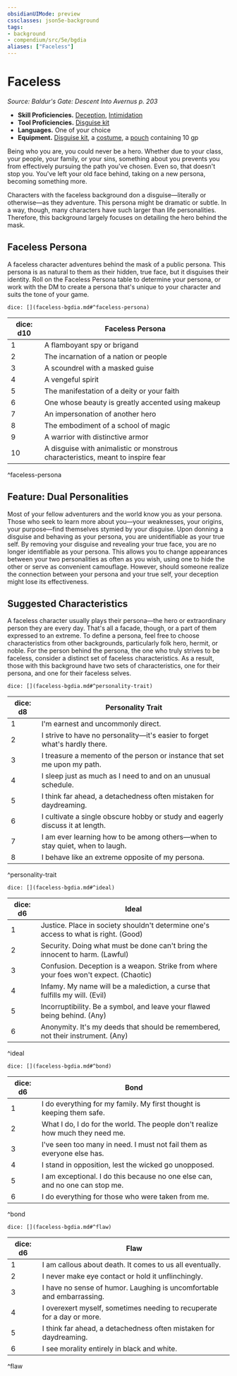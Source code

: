 ```yaml
---
obsidianUIMode: preview
cssclasses: json5e-background
tags:
- background
- compendium/src/5e/bgdia
aliases: ["Faceless"]
---
```

# Faceless
*Source: Baldur's Gate: Descent Into Avernus p. 203*  

- **Skill Proficiencies.** [Deception](2-Mechanics/CLI/rules/skills.md#Deception), [Intimidation](2-Mechanics/CLI/rules/skills.md#Intimidation)  
- **Tool Proficiencies.** [Disguise kit](2-Mechanics/CLI/items/disguise-kit.md)  
- **Languages.** One of your choice  
- **Equipment.** [Disguise kit](2-Mechanics/CLI/items/disguise-kit.md), a [costume](2-Mechanics/CLI/items/costume-clothes.md), a [pouch](2-Mechanics/CLI/items/pouch.md) containing 10 gp  

Being who you are, you could never be a hero. Whether due to your class, your people, your family, or your sins, something about you prevents you from effectively pursuing the path you've chosen. Even so, that doesn't stop you. You've left your old face behind, taking on a new persona, becoming something more.

Characters with the faceless background don a disguise—literally or otherwise—as they adventure. This persona might be dramatic or subtle. In a way, though, many characters have such larger than life personalities. Therefore, this background largely focuses on detailing the hero behind the mask.

## Faceless Persona

A faceless character adventures behind the mask of a public persona. This persona is as natural to them as their hidden, true face, but it disguises their identity. Roll on the Faceless Persona table to determine your persona, or work with the DM to create a persona that's unique to your character and suits the tone of your game.

`dice: [](faceless-bgdia.md#^faceless-persona)`

| dice: d10 | Faceless Persona |
|-----------|------------------|
| 1 | A flamboyant spy or brigand |
| 2 | The incarnation of a nation or people |
| 3 | A scoundrel with a masked guise |
| 4 | A vengeful spirit |
| 5 | The manifestation of a deity or your faith |
| 6 | One whose beauty is greatly accented using makeup |
| 7 | An impersonation of another hero |
| 8 | The embodiment of a school of magic |
| 9 | A warrior with distinctive armor |
| 10 | A disguise with animalistic or monstrous characteristics, meant to inspire fear |
^faceless-persona

## Feature: Dual Personalities

Most of your fellow adventurers and the world know you as your persona. Those who seek to learn more about you—your weaknesses, your origins, your purpose—find themselves stymied by your disguise. Upon donning a disguise and behaving as your persona, you are unidentifiable as your true self. By removing your disguise and revealing your true face, you are no longer identifiable as your persona. This allows you to change appearances between your two personalities as often as you wish, using one to hide the other or serve as convenient camouflage. However, should someone realize the connection between your persona and your true self, your deception might lose its effectiveness.

## Suggested Characteristics

A faceless character usually plays their persona—the hero or extraordinary person they are every day. That's all a facade, though, or a part of them expressed to an extreme. To define a persona, feel free to choose characteristics from other backgrounds, particularly folk hero, hermit, or noble. For the person behind the persona, the one who truly strives to be faceless, consider a distinct set of faceless characteristics. As a result, those with this background have two sets of characteristics, one for their persona, and one for their faceless selves.

`dice: [](faceless-bgdia.md#^personality-trait)`

| dice: d8 | Personality Trait |
|----------|-------------------|
| 1 | I'm earnest and uncommonly direct. |
| 2 | I strive to have no personality—it's easier to forget what's hardly there. |
| 3 | I treasure a memento of the person or instance that set me upon my path. |
| 4 | I sleep just as much as I need to and on an unusual schedule. |
| 5 | I think far ahead, a detachedness often mistaken for daydreaming. |
| 6 | I cultivate a single obscure hobby or study and eagerly discuss it at length. |
| 7 | I am ever learning how to be among others—when to stay quiet, when to laugh. |
| 8 | I behave like an extreme opposite of my persona. |
^personality-trait

`dice: [](faceless-bgdia.md#^ideal)`

| dice: d6 | Ideal |
|----------|-------|
| 1 | Justice. Place in society shouldn't determine one's access to what is right. (Good) |
| 2 | Security. Doing what must be done can't bring the innocent to harm. (Lawful) |
| 3 | Confusion. Deception is a weapon. Strike from where your foes won't expect. (Chaotic) |
| 4 | Infamy. My name will be a malediction, a curse that fulfills my will. (Evil) |
| 5 | Incorruptibility. Be a symbol, and leave your flawed being behind. (Any) |
| 6 | Anonymity. It's my deeds that should be remembered, not their instrument. (Any) |
^ideal

`dice: [](faceless-bgdia.md#^bond)`

| dice: d6 | Bond |
|----------|------|
| 1 | I do everything for my family. My first thought is keeping them safe. |
| 2 | What I do, I do for the world. The people don't realize how much they need me. |
| 3 | I've seen too many in need. I must not fail them as everyone else has. |
| 4 | I stand in opposition, lest the wicked go unopposed. |
| 5 | I am exceptional. I do this because no one else can, and no one can stop me. |
| 6 | I do everything for those who were taken from me. |
^bond

`dice: [](faceless-bgdia.md#^flaw)`

| dice: d6 | Flaw |
|----------|------|
| 1 | I am callous about death. It comes to us all eventually. |
| 2 | I never make eye contact or hold it unflinchingly. |
| 3 | I have no sense of humor. Laughing is uncomfortable and embarrassing. |
| 4 | I overexert myself, sometimes needing to recuperate for a day or more. |
| 5 | I think far ahead, a detachedness often mistaken for daydreaming. |
| 6 | I see morality entirely in black and white. |
^flaw